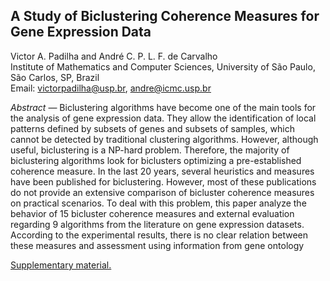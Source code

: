 ## A Study of Biclustering Coherence Measures for Gene Expression Data

Victor A. Padilha and André C. P. L. F. de Carvalho<br/>
Institute of Mathematics and Computer Sciences, University of São Paulo, São Carlos, SP, Brazil<br/>
Email: victorpadilha@usp.br, andre@icmc.usp.br<br/>

*Abstract* — Biclustering algorithms have become one of the main tools for the analysis of gene expression data.
They allow the identification of local patterns defined by subsets of genes and subsets of samples, which cannot
be detected by traditional clustering algorithms. However, although useful, biclustering is a NP-hard problem.
Therefore, the majority of biclustering algorithms look for biclusters optimizing a pre-established coherence
measure. In the last 20 years, several heuristics and measures have been published for biclustering. However,
most of these publications do not provide an extensive comparison of bicluster coherence measures on practical
scenarios. To deal with this problem, this paper analyze the behavior of 15 bicluster coherence measures and
external evaluation regarding 9 algorithms from the literature on gene expression datasets. According to the
experimental results, there is no clear relation between these measures and assessment using information from
gene ontology

[Supplementary material.](Bracis_2018_suppl.pdf)
